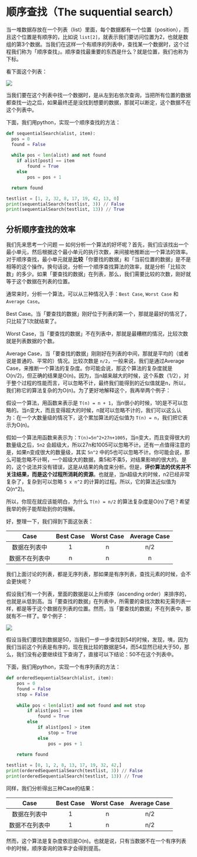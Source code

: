 # 顺序查找（The suquential search）

当一堆数据存放在一个列表（list）里面，每个数据都有一个位置（position），而且这个位置是有顺序的，比如说 `list[2]`，就表示我们要访问位置为2，也就是数组的第3个数据。当我们在这样一个有顺序的列表中，查找某一个数据时，这个过程我们称为「顺序查找」。顺序查找最重要的东西是什么？就是位置，我们也称为下标。

看下面这个列表：



![](https://ws1.sinaimg.cn/large/006tKfTcgy1fnhmshd56nj30bs02iq2v.jpg)

当我们要在这个列表中找一个数据时，是从左到右依次查询，当把所有位置的数据都查找一边之后，如果最终还是没找到想要的数据，那就可以断定，这个数据不在这个列表中。

下面，我们用python，实现一个顺序查找的方法：

```python
def sequentialSearch(alist, item):
  pos = 0
  found = False
  
  while pos < len(alist) and not found
  	if alist[post] == item
    	found = True
    else
    	pos = pos + 1

  return found

testlist = [1, 2, 32, 8, 17, 19, 42, 13, 0]
print(sequentialSearch(testlist, 3)) // False
print(sequentialSearch(testlist, 13)) // True
```

## 分析顺序查找的效率

我们先来思考一个问题 — 如何分析一个算法的好坏呢？首先，我们应该找出一个最小单元，然后根据这个最小单元的执行次数，来间接地推断出一个算法的效率。对于顺序查找，最小单元就是**比较**「你要找的数据」和「当前位置的数据」是不是相等的这个操作。换句话说，分析一个顺序查找算法的效率，就是分析「比较次数」的多少。如果「要查找的数据」在列表，那么，我们需要比较的次数，刚好就等于这个数据在列表的位置。

通常来时，分析一个算法，可以从三种情况入手：`Best Case`, `Worst Case` 和 `Average Case`。

Best Case。当「要查找的数据」刚好位于列表的第一个，那就是最好的情况了，只比较了1次就结束了。

Worst Case，当「要查找的数据」不在列表中，那就是最糟糕的情况，比较次数就是列表数据的个数。

Average Case，当「要查找的数据」刚刚好在列表的中间，那就是平均的（或者说是普通的、平常的）情况。比较次数是 `n/2`，一般来说，我们是通过Average Case，来推断一个算法的复杂度。你可能会说，那这个算法的复杂度就是O(n/2)，但正确的结果是O(n)。因为，当n越来越大的时候，这个系数（1/2），对于整个过程的性能而言，可以忽略不计，最终我们能得到的近似值就是n，所以，我们称它的算法复杂的为O(n)。为了更好地解释这个，我再举两个例子：

假设一个算法，用函数来表示是 `T(n) = n + 1`，当n很小的时候，1的是不可以忽略的。当n变大，而且变得超大的时候，n就可以忽略不计的，我们可以这么认为：在一个大数量级的情况下，这个累加算法的近似值为 `T(n) = n`，我们把它表示为O(n)。

假如一个算法用函数来表示为：`T(n)=5n^2+27n+1005`，当n变大，而且变得很大的数量级之后，`5n2` 会超级大，所以27n和1005可以忽略不计。还有一点值得注意的是，如果n变成很大的数量级，其实 `5n^2` 中的5也可以忽略不计。你可能会说，那么可能忽略不计啊，一个超级大的数据，乘5和不乘5，对结果影响的很大的。是的，这个说法并没有错误，这是从结果的角度来分析。但是，**评价算法的优劣并不关注结果，而是这个过程所消耗的资源**。也就是，当n超级大的时候，n2已经非常复杂了，复杂到可以忽略 `5 x n^2` 的计算的过程。所以，它的算法近似值为Q(n^2)。

所以，你现在就应该能明白，为什么 `T(n) = n/2` 的算法复杂度是O(n)了吧？希望我举的例子能帮助到你的理解。

好，整理一下，我们得到下面这张表：

|  Case   | Best Case | Worst Case | Average Case |
| :-----: | :-------: | :--------: | :----------: |
| 数据在列表中  |     1     |     n      |     n/2      |
| 数据不在列表中 |     n     |     n      |      n       |

我们上面讨论的列表，都是无序列表，那如果是有序列表，查找元素的时候，会不会更快呢？

假设我们有一个列表，里面的数据是以上升顺序（ascending order）来排序的，也就是从低到高。当「要查找的数据」在列表中，所需要的查找次数和无需列表一样，都是等于这个数据在列表的位置。然而，当「要查找的数据」不在列表中，那就有不一样了。举个例子：

![](https://ws2.sinaimg.cn/large/006tKfTcgy1fnhnuqpemrj30c902iq2v.jpg)

假设当我们要找到数据是50，当我们一步一步查找到54的时候，发现，咦，因为我们当前这个列表是有序的，现在我比较的数据是54，而54显然已经大于50，那么，我们没有必要继续往下查询了，直接可以下结论：50不在这个列表中。

下面，我们用python，实现一个有序列表的方法：

```python
def orderedSequentialSearch(alist, item):
    pos = 0
    found = False
    stop = False
    
    while pos < len(alist) and not found and not stop
    	if alist[pos] == item
        	found = True
        else
        	if alist[pos] > item
            	stop = True
            else
            	pos = pos + 1
         
    return found

testlist = [0, 1, 2, 8, 13, 17, 19, 32, 42,]
print(orderedSequentialSearch(testlist, 3)) // False
print(orderedSequentialSearch(testlist, 13)) // True
```

同样，我们分析得出三种Case的结果：

|  Case   | Best Case | Worst Case | Average Case |
| :-----: | :-------: | :--------: | :----------: |
| 数据在列表中  |     1     |     n      |     n/2      |
| 数据不在列表中 |     1     |     n      |     n/2      |

然而，这个算法是复杂度依旧是O(n)。也就是说，只有当数据不在一个有序列表中的时候，顺序查询的效率才会得到提高。
